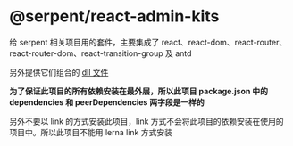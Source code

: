 # @serpent/react-admin-kits

给 serpent 相关项目用的套件，主要集成了 react、react-dom、react-router、react-router-dom、react-transition-group 及 antd

另外提供它们组合的 [dll 文件](https://webpack.js.org/plugins/dll-plugin/)

**为了保证此项目的所有依赖安装在最外层，所以此项目 package.json 中的 dependencies 和 peerDependencies 两字段是一样的**

另外不要以 link 的方式安装此项目，link 方式不会将此项目的依赖安装在使用的项目中。所以此项目不能用 lerna link 方式安装
